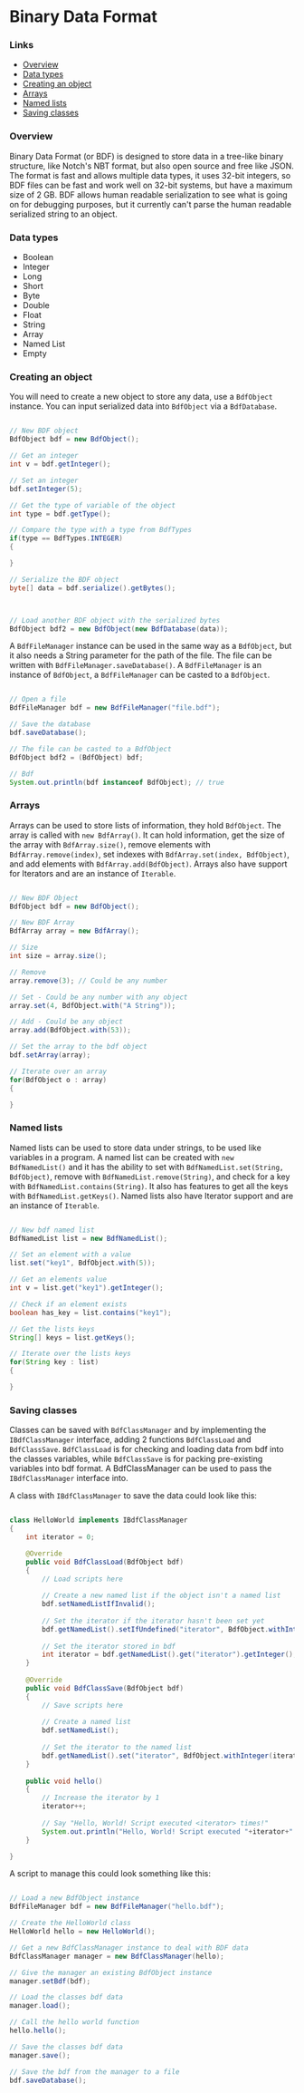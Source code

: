 # Binary Data Format

### Links

- <a href="#overview">Overview</a>
- <a href="#data-types">Data types</a>
- <a href="#creating-an-object">Creating an object</a>
- <a href="#arrays">Arrays</a>
- <a href="#named-lists">Named lists</a>
- <a href="#saving-classes">Saving classes</a>

### Overview

Binary Data Format (or BDF) is designed to store data in a tree-like binary structure,
like Notch's NBT format, but also open source and free like JSON. The format is
fast and allows multiple data types, it uses 32-bit integers, so BDF files can
be fast and work well on 32-bit systems, but have a maximum size of 2 GB.
BDF allows human readable serialization to see what is going on for debugging
purposes, but it currently can't parse the human readable serialized string to an object.

### Data types

- Boolean
- Integer
- Long
- Short
- Byte
- Double
- Float
- String
- Array
- Named List
- Empty

### Creating an object

You will need to create a new object to store any data, use a `BdfObject` instance.
You can input serialized data into `BdfObject` via a `BdfDatabase`.

```java

// New BDF object
BdfObject bdf = new BdfObject();

// Get an integer
int v = bdf.getInteger();

// Set an integer
bdf.setInteger(5);

// Get the type of variable of the object
int type = bdf.getType();

// Compare the type with a type from BdfTypes
if(type == BdfTypes.INTEGER)
{

}

// Serialize the BDF object
byte[] data = bdf.serialize().getBytes();



// Load another BDF object with the serialized bytes
BdfObject bdf2 = new BdfObject(new BdfDatabase(data));

```

A `BdfFileManager`
instance can be used in the same way as a `BdfObject`, but it also needs a String parameter
for the path of the file. The file can be written with `BdfFileManager.saveDatabase()`.
A `BdfFileManager` is an instance of `BdfObject`, a `BdfFileManager` can be casted to
a `BdfObject`.

```java

// Open a file
BdfFileManager bdf = new BdfFileManager("file.bdf");

// Save the database
bdf.saveDatabase();

// The file can be casted to a BdfObject
BdfObject bdf2 = (BdfObject) bdf;

// Bdf
System.out.println(bdf instanceof BdfObject); // true

```

### Arrays

Arrays can be used to store lists of information, they hold `BdfObject`.
The array is called with `new BdfArray()`. It can hold information, get
the size of the array with `BdfArray.size()`, remove elements with
`BdfArray.remove(index)`, set indexes with `BdfArray.set(index, BdfObject)`,
and add elements with `BdfArray.add(BdfObject)`. Arrays also
have support for Iterators and are an instance of `Iterable`.

```java

// New BDF Object
BdfObject bdf = new BdfObject();

// New BDF Array
BdfArray array = new BdfArray();

// Size
int size = array.size();

// Remove
array.remove(3); // Could be any number

// Set - Could be any number with any object
array.set(4, BdfObject.with("A String"));

// Add - Could be any object
array.add(BdfObject.with(53));

// Set the array to the bdf object
bdf.setArray(array);

// Iterate over an array
for(BdfObject o : array)
{

}

```

### Named lists

Named lists can be used to store data under strings,
to be used like variables in a program. A named list
can be created with `new BdfNamedList()` and it
has the ability to set with `BdfNamedList.set(String, BdfObject)`,
remove with `BdfNamedList.remove(String)`, and check
for a key with `BdfNamedList.contains(String)`. It also has
features to get all the keys with `BdfNamedList.getKeys()`.
Named lists also have Iterator support and are an instance of
`Iterable`.

```java

// New bdf named list
BdfNamedList list = new BdfNamedList();

// Set an element with a value
list.set("key1", BdfObject.with(5));

// Get an elements value
int v = list.get("key1").getInteger();

// Check if an element exists
boolean has_key = list.contains("key1");

// Get the lists keys
String[] keys = list.getKeys();

// Iterate over the lists keys
for(String key : list)
{

}

```

### Saving classes

Classes can be saved with `BdfClassManager` and by
implementing the `IBdfClassManager` interface,
adding 2 functions `BdfClassLoad` and `BdfClassSave`.
`BdfClassLoad` is for checking and loading data from
bdf into the classes variables, while `BdfClassSave`
is for packing pre-existing variables into bdf format.
A BdfClassManager can be used to pass the `IBdfClassManager`
interface into.

A class with `IBdfClassManager` to save the data
could look like this:

```java

class HelloWorld implements IBdfClassManager
{
	int iterator = 0;

	@Override
	public void BdfClassLoad(BdfObject bdf)
	{
		// Load scripts here
		
		// Create a new named list if the object isn't a named list
		bdf.setNamedListIfInvalid();
		
		// Set the iterator if the iterator hasn't been set yet
		bdf.getNamedList().setIfUndefined("iterator", BdfObject.withInteger(0));
		
		// Set the iterator stored in bdf
		int iterator = bdf.getNamedList().get("iterator").getInteger();
	}
	
	@Override
	public void BdfClassSave(BdfObject bdf)
	{
		// Save scripts here
		
		// Create a named list
		bdf.setNamedList();
		
		// Set the iterator to the named list
		bdf.getNamedList().set("iterator", BdfObject.withInteger(iterator));
	}
	
	public void hello()
	{
		// Increase the iterator by 1
		iterator++;
		
		// Say "Hello, World! Script executed <iterator> times!"
		System.out.println("Hello, World! Script executed "+iterator+" times!");
	}

}

```

A script to manage this could look something like this:

```java

// Load a new BdfObject instance
BdfFileManager bdf = new BdfFileManager("hello.bdf");

// Create the HelloWorld class
HelloWorld hello = new HelloWorld();

// Get a new BdfClassManager instance to deal with BDF data
BdfClassManager manager = new BdfClassManager(hello);

// Give the manager an existing BdfObject instance
manager.setBdf(bdf);

// Load the classes bdf data
manager.load();

// Call the hello world function
hello.hello();

// Save the classes bdf data
manager.save();

// Save the bdf from the manager to a file
bdf.saveDatabase();

```